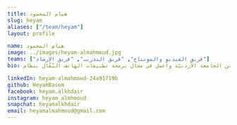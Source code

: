 ```yaml
---
title: هيام المحمود
slug: heyam
aliases: ["/team/heyam"]
layout: profile

name: هيام المحمود
image: ../images/heyam-almahmoud.jpg
teams: ["فريق الفيديو والمونتاج", "فريق التدريب", "فريق الإرشاد"]
bio: مهندسة برمجيّات، مهتمّة بعلم البيانات وعلوم الحاسوب. تخرّجت مؤخرًا من الجامعة الأردنيّة وأعمل في مجال برمجة تطبيقات الهاتف النّقّال بنظام iOS.

linkedIn: heyam-almahmoud-24a91719b
github: HeyamBasem
facebook: heyam.alkhdair
instagram: heyam_almhmoud
snapchat: heyamalkhdair
email: heyamalmahmoud@gmail.com
---
```


